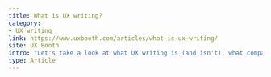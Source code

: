 ```yaml
---
title: What is UX writing?
category:
- UX writing
link: https://www.uxbooth.com/articles/what-is-ux-writing/
site: UX Booth
intro: "Let's take a look at what UX writing is (and isn't), what companies are looking for in these writers, and general best practices for the discipline."
type: Article
---
```







